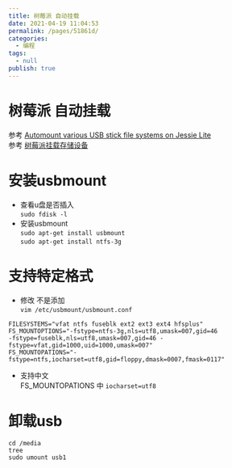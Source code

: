 ```yaml
---
title: 树莓派 自动挂载
date: 2021-04-19 11:04:53
permalink: /pages/51861d/
categories: 
  - 编程
tags: 
  - null
publish: true
---
```

# 树莓派 自动挂载  

参考  [Automount various USB stick file systems on Jessie Lite](https://raspberrypi.stackexchange.com/questions/41959/automount-various-usb-stick-file-systems-on-jessie-lite)    
参考 [树莓派挂载存储设备](https://blog.csdn.net/huayucong/article/details/51706411)    
    
# 安装usbmount    
* 查看u盘是否插入    
`sudo fdisk -l`    
* 安装usbmount    
`sudo apt-get install usbmount`    
`sudo apt-get install ntfs-3g`    
    
# 支持特定格式    
*  修改 不是添加     
`vim /etc/usbmount/usbmount.conf`    
```    
FILESYSTEMS="vfat ntfs fuseblk ext2 ext3 ext4 hfsplus"    
FS_MOUNTOPTIONS="-fstype=ntfs-3g,nls=utf8,umask=007,gid=46    
-fstype=fuseblk,nls=utf8,umask=007,gid=46 -fstype=vfat,gid=1000,uid=1000,umask=007"    
FS_MOUNTOPATIONS="-fstype=ntfs,iocharset=utf8,gid=floppy,dmask=0007,fmask=0117"    
```    
* 支持中文    
FS_MOUNTOPATIONS 中 `iocharset=utf8`    
    
# 卸载usb    
`cd /media`    
`tree`    
`sudo umount usb1 `    
